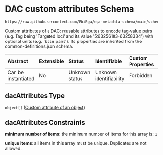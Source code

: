 # DAC custom attributes Schema

```txt
https://raw.githubusercontent.com/EbiEga/ega-metadata-schema/main/schemas/EGA.DAC.json#/properties/dacAttributes
```

Custom attributes of a DAC: reusable attributes to encode tag-value pairs (e.g. Tag being 'Targeted loci' and its Value '5:63256183-63258334') with optional units (e.g. 'base pairs'). Its properties are inherited from the common-definitions.json schema.

| Abstract            | Extensible | Status         | Identifiable            | Custom Properties | Additional Properties | Access Restrictions | Defined In                                                             |
| :------------------ | :--------- | :------------- | :---------------------- | :---------------- | :-------------------- | :------------------ | :--------------------------------------------------------------------- |
| Can be instantiated | No         | Unknown status | Unknown identifiability | Forbidden         | Forbidden             | none                | [EGA.DAC.json\*](../../../schemas/EGA.DAC.json "open original schema") |

## dacAttributes Type

`object[]` ([Custom attribute of an object](ega-4-definitions-custom-attribute-of-an-object.md))

## dacAttributes Constraints

**minimum number of items**: the minimum number of items for this array is: `1`

**unique items**: all items in this array must be unique. Duplicates are not allowed.
